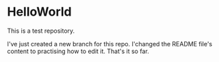 # HelloWorld
This is a test repository.

I've just created a new branch for this repo. 
I'changed the README file's content to practising how to edit it. 
That's it so far.
